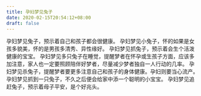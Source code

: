 ```yaml
---
title: 孕妇梦见兔子
date: 2020-02-15T20:54:12+08:00
draft: false
---
```


孕妇梦见兔子，预示着自己和孩子都会很健康。
孕妇梦见小兔子，怀的如果是女孩多貌美，怀的是男孩多清秀、异性缘好。
孕妇梦见抓兔子，预示着会生个活泼健康的宝宝。
孕妇梦见多只兔子在睡觉，提醒梦者在怀孕或生孩子方面，应该多加注意，家人也一定要照顾陪伴好梦者，尽量减少梦者独自一人行动的几率。
孕妇梦见杀兔子，提醒梦者要更多注意自己和孩子的身体健康。孕妇则要当心流产。
孕妇梦见抓到一只兔子，不久之后便会给家中添一个聪明的小宝宝。
孕妇梦见追赶兔子，预示着母子平安，是个好兆头。